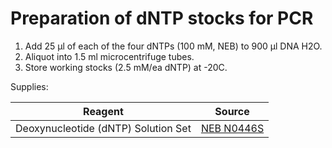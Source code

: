 # Preparation of dNTP stocks for PCR

1. Add 25 μl of each of the four dNTPs (100 mM, NEB) to 900 μl DNA H2O.
1. Aliquot into 1.5 ml microcentrifuge tubes.
1. Store working stocks (2.5 mM/ea dNTP) at -20C.

Supplies:

Reagent | Source
------- | ------
Deoxynucleotide (dNTP) Solution Set | [NEB N0446S](https://www.neb.com/products/n0446-deoxynucleotide-solutionset)
